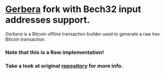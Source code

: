 # [Gerbera](https://github.com/aafomin/gerbera) fork with Bech32 input addresses support.

*Gerbera* is a Bitcoin offline transaction builder used to generate a raw hex Bitcoin transaction.

### Note that this is a Raw implementation!

### Take a look at original [repository](https://github.com/aafomin/gerbera) for more info.
